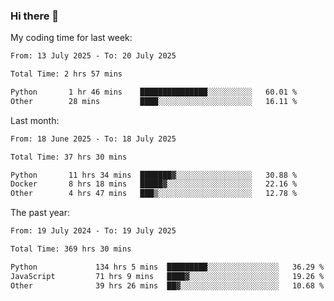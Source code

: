 ### Hi there 👋

My coding time for last week:

<!--START_SECTION:week-->

```txt
From: 13 July 2025 - To: 20 July 2025

Total Time: 2 hrs 57 mins

Python       1 hr 46 mins    ███████████████░░░░░░░░░░   60.01 %
Other        28 mins         ████░░░░░░░░░░░░░░░░░░░░░   16.11 %
```

<!--END_SECTION:week-->

Last month:

<!--START_SECTION:month-->

```txt
From: 18 June 2025 - To: 18 July 2025

Total Time: 37 hrs 30 mins

Python       11 hrs 34 mins  ███████▓░░░░░░░░░░░░░░░░░   30.88 %
Docker       8 hrs 18 mins   █████▓░░░░░░░░░░░░░░░░░░░   22.16 %
Other        4 hrs 47 mins   ███▒░░░░░░░░░░░░░░░░░░░░░   12.78 %
```

<!--END_SECTION:month-->

The past year:

<!--START_SECTION:year-->

```txt
From: 19 July 2024 - To: 19 July 2025

Total Time: 369 hrs 30 mins

Python             134 hrs 5 mins  █████████░░░░░░░░░░░░░░░░   36.29 %
JavaScript         71 hrs 9 mins   ████▓░░░░░░░░░░░░░░░░░░░░   19.26 %
Other              39 hrs 26 mins  ██▓░░░░░░░░░░░░░░░░░░░░░░   10.68 %
```

<!--END_SECTION:year-->
